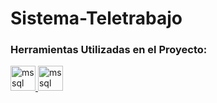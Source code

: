 # Sistema-Teletrabajo

<h3 align="left">Herramientas Utilizadas en el Proyecto:</h3>



<p align="left"> <a href="https://www.microsoft.com/en-us/sql-server" target="_blank" rel="noreferrer"> 
  <img src="https://www.svgrepo.com/show/303229/microsoft-sql-server-logo.svg" alt="mssql" width="40" height="40"/> 
  <a href="https://visualstudio.microsoft.com/es/" target="_blank" rel="noreferrer"> 
    <img src="https://cdn-icons-png.flaticon.com/512/906/906324.png" alt="mssql" width="40" height="40"/> 
  </a> 
  </a> 
</p>







